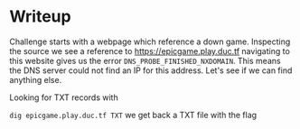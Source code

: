 # Writeup

Challenge starts with a webpage which reference a down game. Inspecting the source we see a reference to https://epicgame.play.duc.tf navigating to this website gives us the error `DNS_PROBE_FINISHED_NXDOMAIN`. This means the DNS server could not find an IP for this address. Let's see if we can find anything else.

Looking for TXT records with

`dig epicgame.play.duc.tf TXT` we get back a TXT file with the flag 